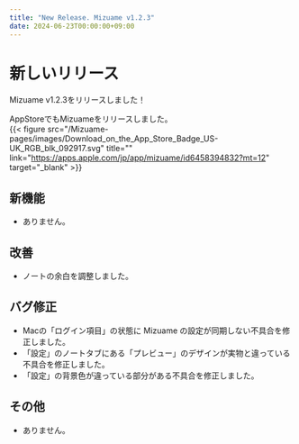 ```yaml
---
title: "New Release. Mizuame v1.2.3"
date: 2024-06-23T00:00:00+09:00
---
```


# 新しいリリース
Mizuame v1.2.3をリリースしました！  

AppStoreでもMizuameをリリースしました。  
{{< figure src="/Mizuame-pages/images/Download_on_the_App_Store_Badge_US-UK_RGB_blk_092917.svg" title="" link="https://apps.apple.com/jp/app/mizuame/id6458394832?mt=12" target="_blank" >}}

## 新機能
- ありません。

## 改善
- ノートの余白を調整しました。

## バグ修正
- Macの「ログイン項目」の状態に Mizuame の設定が同期しない不具合を修正しました。
- 「設定」のノートタブにある「プレビュー」のデザインが実物と違っている不具合を修正しました。
- 「設定」の背景色が違っている部分がある不具合を修正しました。

## その他
- ありません。

